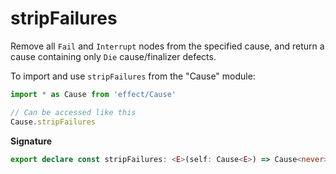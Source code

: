 # stripFailures

Remove all `Fail` and `Interrupt` nodes from the specified cause, and return
a cause containing only `Die` cause/finalizer defects.

To import and use `stripFailures` from the "Cause" module:

```ts
import * as Cause from 'effect/Cause'

// Can be accessed like this
Cause.stripFailures
```

**Signature**

```ts
export declare const stripFailures: <E>(self: Cause<E>) => Cause<never>
```
